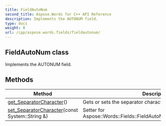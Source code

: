 ```yaml
---
title: FieldAutoNum
second_title: Aspose.Words for C++ API Reference
description: Implements the AUTONUM field. 
type: docs
weight: 0
url: /cpp/aspose.words.fields/fieldautonum/
---
```

## FieldAutoNum class


Implements the AUTONUM field. 

## Methods

| Method | Description |
| --- | --- |
| [get_SeparatorCharacter](./get_separatorcharacter/)() | Gets or sets the separator character to be used.  |
| [set_SeparatorCharacter](./set_separatorcharacter/)(const System::String &) | Setter for Aspose::Words::Fields::FieldAutoNum::get_SeparatorCharacter.  |
